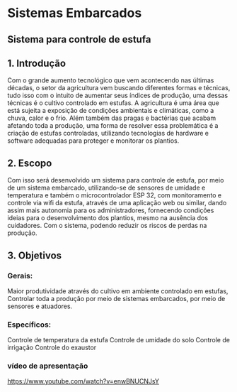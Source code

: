 # Sistemas Embarcados

## Sistema para controle de estufa

## 1. Introdução

Com o grande aumento tecnológico que vem acontecendo nas últimas décadas, o setor da agricultura vem buscando diferentes formas e técnicas, tudo isso com o intuito de aumentar seus índices de produção, uma dessas técnicas é o cultivo controlado em estufas.
A agricultura é uma área que está sujeita a exposição de condições ambientais e climáticas, como a chuva, calor e o frio. Além também das pragas e bactérias que acabam afetando toda a produção, uma forma de resolver essa problemática é a criação de estufas controladas, utilizando tecnologias de hardware e software adequadas para proteger e monitorar os plantios.


## 2. Escopo

Com isso será desenvolvido um sistema para controle de estufa, por meio de um sistema embarcado, utilizando-se de sensores de umidade e temperatura e também o microcontrolador ESP 32, com monitoramento e controle via wifi da estufa, através de uma aplicação web ou similar, dando assim mais autonomia para os administradores, fornecendo condições ideias para o desenvolvimento dos plantios, mesmo na ausência dos cuidadores. Com o sistema, podendo reduzir os riscos de perdas na produção.

## 3. Objetivos

### Gerais:
Maior produtividade através do cultivo em ambiente controlado em estufas, Controlar toda a produção por meio de sistemas embarcados, por meio de sensores e atuadores.

### Específicos:
Controle de temperatura da estufa
Controle de umidade do solo
Controle de  irrigação
Controle do exaustor




### vídeo de apresentação ###
https://www.youtube.com/watch?v=enwBNUCNJsY
